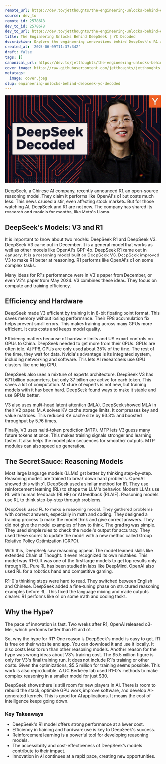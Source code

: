 ```yaml
---
remote_url: https://dev.to/jetthoughts/the-engineering-unlocks-behind-deepseek-yc-decoded-5a44
source: dev_to
remote_id: 2578678
dev_to_id: 2578678
dev_to_url: https://dev.to/jetthoughts/the-engineering-unlocks-behind-deepseek-yc-decoded-5a44
title: The Engineering Unlocks Behind DeepSeek | YC Decoded
description: Explore the engineering innovations behind DeepSeek's R1 and V3 models, their efficiency, and the impact of reinforcement learning on AI breakthroughs.
created_at: '2025-06-09T11:37:34Z'
draft: false
tags: []
canonical_url: https://dev.to/jetthoughts/the-engineering-unlocks-behind-deepseek-yc-decoded-5a44
cover_image: https://raw.githubusercontent.com/jetthoughts/jetthoughts.github.io/master/content/blog/engineering-unlocks-behind-deepseek-yc-decoded/cover.jpeg
metatags:
  image: cover.jpeg
slug: engineering-unlocks-behind-deepseek-yc-decoded
---
```

[![The Engineering Unlocks Behind DeepSeek | YC Decoded](file_0.jpg)](https://www.youtube.com/watch?v=4Tmn-XP93m4)

DeepSeek, a Chinese AI company, recently announced R1, an open-source reasoning model. They claim it performs like OpenAI's o1 but costs much less. This news caused a stir, even affecting stock markets. But for those watching AI, DeepSeek and R1 are not new. The company has shared its research and models for months, like Meta's Llama.

## DeepSeek's Models: V3 and R1

It is important to know about two models: DeepSeek R1 and DeepSeek V3. DeepSeek V3 came out in December. It is a general model that works as well as other models like OpenAI's GPT-4o. DeepSeek R1 came out in January. It is a reasoning model built on DeepSeek V3. DeepSeek improved V3 to make R1 better at reasoning. R1 performs like OpenAI's o1 on some complex tasks.

Many ideas for R1's performance were in V3's paper from December, or even V2's paper from May 2024. V3 combines these ideas. They focus on compute and training efficiency.

## Efficiency and Hardware

DeepSeek made V3 efficient by training it in 8-bit floating point format. This saves memory without losing performance. Their FP8 accumulation fix helps prevent small errors. This makes training across many GPUs more efficient. It cuts costs and keeps model quality.

Efficiency matters because of hardware limits and US export controls on GPUs to China. DeepSeek needed to get more from their GPUs. GPUs are often idle. At FP8, GPUs are only used about 35% of the time. The rest of the time, they wait for data. Nvidia's advantage is its integrated system, including networking and software. This lets AI researchers use GPU clusters like one big GPU.

DeepSeek also uses a mixture of experts architecture. DeepSeek V3 has 671 billion parameters, but only 37 billion are active for each token. This saves a lot of computation. Mixture of experts is not new, but training models with it has been hard. DeepSeek found ways to make it stable and use GPUs better.

V3 also uses multi-head latent attention (MLA). DeepSeek showed MLA in their V2 paper. MLA solves KV cache storage limits. It compresses key and value matrices. This reduced KV cache size by 93.3% and boosted throughput by 5.76 times.

Finally, V3 uses multi-token prediction (MTP). MTP lets V3 guess many future tokens at once. This makes training signals stronger and learning faster. It also helps the model plan sequences for smoother outputs. MTP modules can also speed up generation.

## The Secret Sauce: Reasoning Models

Most large language models (LLMs) get better by thinking step-by-step. Reasoning models are trained to break down hard problems. OpenAI showed this with o1. DeepSeek used a similar method for R1. They use reinforcement learning (RL) to shape the LLM's behavior. Modern LLMs use RL with human feedback (RLHF) or AI feedback (RLAIF). Reasoning models use RL to think step-by-step through problems.

DeepSeek used RL to make a reasoning model. They gathered problems with correct answers, especially in math and coding. They designed a training process to make the model think and give correct answers. They did not give the model examples of how to think. The grading was simple. They used simple rules to check the model's output for accuracy. They used these scores to update the model with a new method called Group Relative Policy Optimization (GRPO).

With this, DeepSeek saw reasoning appear. The model learned skills like extended Chain of Thought. It even recognized its own mistakes. This model was R1-0. It was one of the first large models to get top results only through RL. Pure RL has been studied in labs like DeepMind. OpenAI also used RL for a robotics hand and competitive gaming.

R1-0's thinking steps were hard to read. They switched between English and Chinese. DeepSeek added a fine-tuning phase on structured reasoning examples before RL. This fixed the language mixing and made outputs clearer. R1 performs like o1 on some math and coding tasks.

## Why the Hype?

The pace of innovation is fast. Two weeks after R1, OpenAI released o3-Mei, which performs better than R1 and o1.

So, why the hype for R1? One reason is DeepSeek's model is easy to get. R1 is free on their website and app. You can download it and use it locally. It also costs less to run than other reasoning models. Another reason for the hype was wrong ideas about V3's training cost. The $5.5 million figure is only for V3's final training run. It does not include R1's training or other costs. Given the optimizations, $5.5 million for training seems possible. This work is also reproducible. A UC Berkeley lab used R1-0's methods to make complex reasoning in a smaller model for just $30.

DeepSeek shows there is still room for new players in AI. There is room to rebuild the stack, optimize GPU work, improve software, and develop AI-generated kernels. This is good for AI applications. It means the cost of intelligence keeps going down.

### Key Takeaways

*   DeepSeek's R1 model offers strong performance at a lower cost.
*   Efficiency in training and hardware use is key to DeepSeek's success.
*   Reinforcement learning is a powerful tool for developing reasoning models.
*   The accessibility and cost-effectiveness of DeepSeek's models contribute to their impact.
*   Innovation in AI continues at a rapid pace, creating new opportunities.
